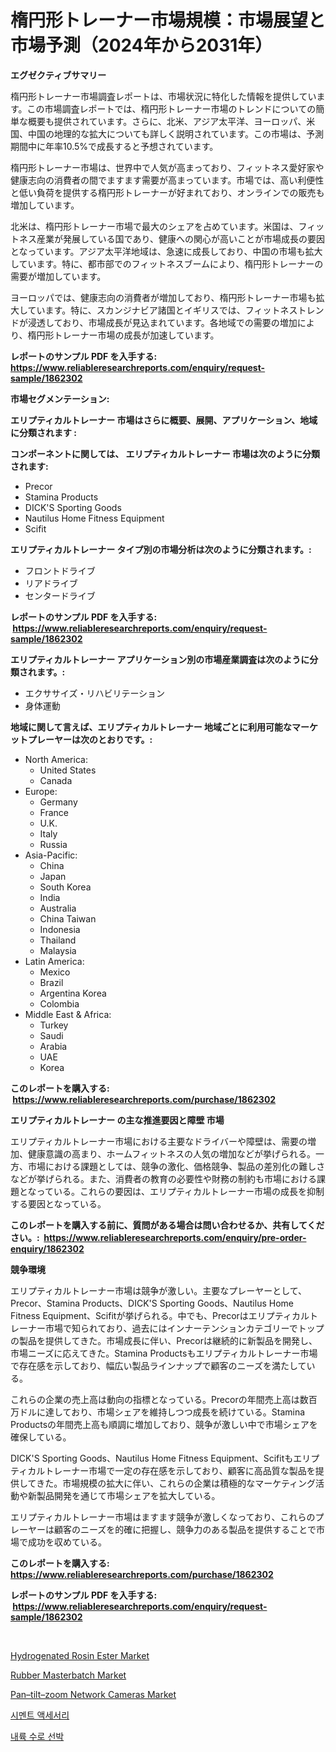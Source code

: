 <p><h1>楕円形トレーナー市場規模：市場展望と市場予測（2024年から2031年）</h1></p><p><strong>エグゼクティブサマリー</strong></p>
<p><p>楕円形トレーナー市場調査レポートは、市場状況に特化した情報を提供しています。この市場調査レポートでは、楕円形トレーナー市場のトレンドについての簡単な概要も提供されています。さらに、北米、アジア太平洋、ヨーロッパ、米国、中国の地理的な拡大についても詳しく説明されています。この市場は、予測期間中に年率10.5%で成長すると予想されています。</p><p>楕円形トレーナー市場は、世界中で人気が高まっており、フィットネス愛好家や健康志向の消費者の間でますます需要が高まっています。市場では、高い利便性と低い負荷を提供する楕円形トレーナーが好まれており、オンラインでの販売も増加しています。</p><p>北米は、楕円形トレーナー市場で最大のシェアを占めています。米国は、フィットネス産業が発展している国であり、健康への関心が高いことが市場成長の要因となっています。アジア太平洋地域は、急速に成長しており、中国の市場も拡大しています。特に、都市部でのフィットネスブームにより、楕円形トレーナーの需要が増加しています。</p><p>ヨーロッパでは、健康志向の消費者が増加しており、楕円形トレーナー市場も拡大しています。特に、スカンジナビア諸国とイギリスでは、フィットネストレンドが浸透しており、市場成長が見込まれています。各地域での需要の増加により、楕円形トレーナー市場の成長が加速しています。</p></p>
<p><strong>レポートのサンプル PDF を入手する: <a href="https://www.reliableresearchreports.com/enquiry/request-sample/1862302">https://www.reliableresearchreports.com/enquiry/request-sample/1862302</a></strong></p>
<p><strong>市場セグメンテーション:</strong></p>
<p><strong> エリプティカルトレーナー 市場はさらに概要、展開、アプリケーション、地域に分類されます :</strong></p>
<p><strong>コンポーネントに関しては、 エリプティカルトレーナー 市場は次のように分類されます: &nbsp;</strong></p>
<p><ul><li>Precor</li><li>Stamina Products</li><li>DICK'S Sporting Goods</li><li>Nautilus Home Fitness Equipment</li><li>Scifit</li></ul></p>
<p><strong> エリプティカルトレーナー タイプ別の市場分析は次のように分類されます。:</strong></p>
<p><ul><li>フロントドライブ</li><li>リアドライブ</li><li>センタードライブ</li></ul></p>
<p><strong>レポートのサンプル PDF を入手する: &nbsp;<a href="https://www.reliableresearchreports.com/enquiry/request-sample/1862302">https://www.reliableresearchreports.com/enquiry/request-sample/1862302</a></strong></p>
<p><strong> エリプティカルトレーナー アプリケーション別の市場産業調査は次のように分類されます。:</strong></p>
<p><ul><li>エクササイズ・リハビリテーション</li><li>身体運動</li></ul></p>
<p><strong>地域に関して言えば、エリプティカルトレーナー 地域ごとに利用可能なマーケットプレーヤーは次のとおりです。:</strong></p>
<p><ul>
    <li>
        North America:
        <ul>
            <li>United States</li>
            <li>Canada</li>
        </ul>
    </li>
    <li>
        Europe:
        <ul>
            <li>Germany</li>
            <li>France</li>
            <li>U.K.</li>
            <li>Italy</li>
            <li>Russia</li>
        </ul>
    </li>
    <li>
        Asia-Pacific:
        <ul>
            <li>China</li>
            <li>Japan</li>
            <li>South Korea</li>
            <li>India</li>
            <li>Australia</li>
            <li>China Taiwan</li>
            <li>Indonesia</li>
            <li>Thailand</li>
            <li>Malaysia</li>
        </ul>
    </li>
    <li>
        Latin America:
        <ul>
            <li>Mexico</li>
            <li>Brazil</li>
            <li>Argentina Korea</li>
            <li>Colombia</li>
        </ul>
    </li>
    <li>
        Middle East & Africa:
        <ul>
            <li>Turkey</li>
            <li>Saudi</li>
            <li>Arabia</li>
            <li>UAE</li>
            <li>Korea</li>
        </ul>
    </li>
    </ul></p>
<p><strong>このレポートを購入する: &nbsp;<a href="https://www.reliableresearchreports.com/purchase/1862302">https://www.reliableresearchreports.com/purchase/1862302</a></strong></p>
<p><strong>エリプティカルトレーナー の主な推進要因と障壁 市場</strong></p>
<p><p>エリプティカルトレーナー市場における主要なドライバーや障壁は、需要の増加、健康意識の高まり、ホームフィットネスの人気の増加などが挙げられる。一方、市場における課題としては、競争の激化、価格競争、製品の差別化の難しさなどが挙げられる。また、消費者の教育の必要性や財務の制約も市場における課題となっている。これらの要因は、エリプティカルトレーナー市場の成長を抑制する要因となっている。</p></p>
<p><strong>このレポートを購入する前に、質問がある場合は問い合わせるか、共有してください。:&nbsp; <a href="https://www.reliableresearchreports.com/enquiry/pre-order-enquiry/1862302">https://www.reliableresearchreports.com/enquiry/pre-order-enquiry/1862302</a></strong></p>
<p><strong>競争環境</strong></p>
<p><p>エリプティカルトレーナー市場は競争が激しい。主要なプレーヤーとして、Precor、Stamina Products、DICK'S Sporting Goods、Nautilus Home Fitness Equipment、Scifitが挙げられる。中でも、Precorはエリプティカルトレーナー市場で知られており、過去にはインナーテンションカテゴリーでトップの製品を提供してきた。市場成長に伴い、Precorは継続的に新製品を開発し、市場ニーズに応えてきた。Stamina Productsもエリプティカルトレーナー市場で存在感を示しており、幅広い製品ラインナップで顧客のニーズを満たしている。</p><p>これらの企業の売上高は動向の指標となっている。Precorの年間売上高は数百万ドルに達しており、市場シェアを維持しつつ成長を続けている。Stamina Productsの年間売上高も順調に増加しており、競争が激しい中で市場シェアを確保している。</p><p>DICK'S Sporting Goods、Nautilus Home Fitness Equipment、Scifitもエリプティカルトレーナー市場で一定の存在感を示しており、顧客に高品質な製品を提供してきた。市場規模の拡大に伴い、これらの企業は積極的なマーケティング活動や新製品開発を通じて市場シェアを拡大している。</p><p>エリプティカルトレーナー市場はますます競争が激しくなっており、これらのプレーヤーは顧客のニーズを的確に把握し、競争力のある製品を提供することで市場で成功を収めている。</p></p>
<p><strong>このレポートを購入する: &nbsp; <a href="https://www.reliableresearchreports.com/purchase/1862302">https://www.reliableresearchreports.com/purchase/1862302</a></strong></p>
<p><strong>レポートのサンプル PDF を入手する: &nbsp;<a href="https://www.reliableresearchreports.com/enquiry/request-sample/1862302">https://www.reliableresearchreports.com/enquiry/request-sample/1862302</a></strong><strong></strong></p>
<p>&nbsp;</p>
<p><p><a href="https://github.com/dringals/Market-Research-Report-List-3/blob/main/hydrogenated-rosin-ester-market.md">Hydrogenated Rosin Ester Market</a></p><p><a href="https://github.com/lbird53714/Market-Research-Report-List-3/blob/main/rubber-masterbatch-market.md">Rubber Masterbatch Market</a></p><p><a href="https://thundering-castanet-c65.notion.site/Pan-tilt-zoom-Network-Cameras-Market-Size-Share-Trends-Analysis-Report-By-Application-Regional-O-d900600c25f7462ca0ae87b645c49a85">Pan–tilt–zoom Network Cameras Market</a></p><p><a href="https://github.com/vdhdwjyp90142/Market-Research-Report-List-1/blob/main/9625841191537.md">시멘트 액세서리</a></p><p><a href="https://medium.com/@ethanmorar2011/%EB%82%B4%EB%A5%99-%EC%88%98%EB%A1%9C-%EC%84%A0%EB%B0%95-%EC%8B%9C%EC%9E%A5%EC%9D%98-%ED%86%B5%EC%B0%B0-%EC%8B%9C%EC%9E%A5-%EB%8F%99%ED%96%A5-%EC%84%B1%EC%9E%A5-2024%EB%85%84%EB%B6%80%ED%84%B0-2031%EB%85%84%EA%B9%8C%EC%A7%80-%EC%98%88%EC%B8%A1%EB%90%9C-%EA%B2%83-fd3dafdbb80c">내륙 수로 선박</a></p></p>